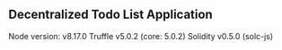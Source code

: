 ## Decentralized Todo List Application

Node version: v8.17.0
Truffle v5.0.2 (core: 5.0.2)
Solidity v0.5.0 (solc-js)